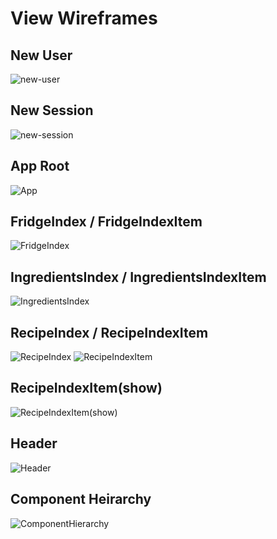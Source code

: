 # View Wireframes


## New User
![new-user]

## New Session
![new-session]

## App Root
![App]

## FridgeIndex / FridgeIndexItem
![FridgeIndex]

## IngredientsIndex / IngredientsIndexItem
![IngredientsIndex]

## RecipeIndex / RecipeIndexItem
![RecipeIndex]
![RecipeIndexItem]

## RecipeIndexItem(show)
![RecipeIndexItem(show)]

## Header
![Header]

## Component Heirarchy
![ComponentHierarchy]

[new-user]: ./wireframes/new_user.png
[new-session]: ./wireframes/new_session.png
[app]: ./wireframes/App.png
[FridgeIndex]: ./wireframes/FridgeIndex.png
[IngredientsIndex]: ./wireframes/IngredientsIndex.png
[RecipeIndex]: ./wireframes/RecipeIndex.png
[RecipeIndexItem]: ./wireframes/RecipeIndexItem.png
[RecipeIndexItem(show)]: ./wireframes/RecipeIndexItem(show).png
[Header]: ./wireframes/HeaderView.png
[ComponentHierarchy]: ./wireframes/ComponentHierarchy.png
